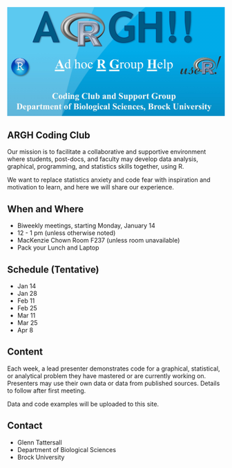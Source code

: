
<img src="https://raw.githubusercontent.com/gtatters/ARGHCodingClub/master/Images/ARGHlogo.jpg" alt="ARGH logo" width="600"/>

## ARGH Coding Club

Our mission is to facilitate a collaborative and supportive environment where students, post-docs, and faculty may develop data analysis, graphical, programming, and statistics skills together, using R. 

We want to replace statistics anxiety and code fear with inspiration and motivation to learn, and here we will share our experience.

## When and Where

- Biweekly meetings, starting Monday, January 14
- 12 - 1 pm (unless otherwise noted) 
- MacKenzie Chown Room F237 (unless room unavailable)
- Pack your Lunch and Laptop

## Schedule (Tentative)

- Jan 14
- Jan 28
- Feb 11
- Feb 25
- Mar 11
- Mar 25
- Apr 8

## Content 

Each week, a lead presenter demonstrates code for a graphical, statistical, or analytical problem they have mastered or are currently working on.  Presenters may use their own data or data from published sources.  Details to follow after first meeting.

Data and code examples will be uploaded to this site. 

## Contact

- Glenn Tattersall
- Department of Biological Sciences
- Brock University